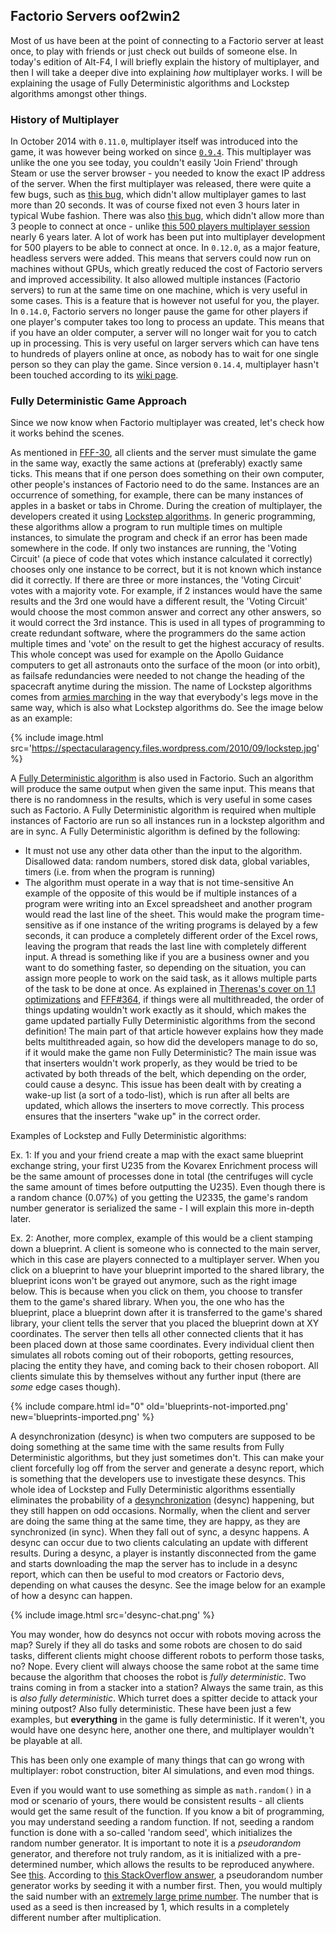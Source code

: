 ## Factorio Servers <author>oof2win2</author>

Most of us have been at the point of connecting to a Factorio server at least once, to play with friends or just check out builds of someone else. In today's edition of Alt-F4, I will briefly explain the history of multiplayer, and then I will take a deeper dive into explaining *how* multiplayer works. I will be explaining the usage of Fully Deterministic algorithms and Lockstep algorithms amongst other things.

### History of Multiplayer

In October 2014 with `0.11.0`, multiplayer itself was introduced into the game, it was however being worked on since [`0.9.4`](https://www.factorio.com/blog/post/fff-26). This multiplayer was unlike the one you see today, you couldn't easily 'Join Friend' through Steam or use the server browser - you needed to know the exact IP address of the server. When the first multiplayer was released, there were quite a few bugs, such as [this bug](https://forums.factorio.com/viewtopic.php?t=6285), which didn't allow multiplayer games to last more than 20 seconds. It was of course fixed not even 3 hours later in typical Wube fashion. There was also [this bug](https://forums.factorio.com/viewtopic.php?t=6414), which didn't allow more than 3 people to connect at once - unlike [this 500 players multiplayer session](https://www.factorio.com/blog/post/fff-332) nearly 6 years later. A lot of work has been put into multiplayer development for 500 players to be able to connect at once.
In `0.12.0`, as a major feature, headless servers were added. This means that servers could now run on machines without GPUs, which greatly reduced the cost of Factorio servers and improved accessibility. It also allowed multiple instances (Factorio servers) to run at the same time on one machine, which is very useful in some cases. This is a feature that is however not useful for you, the player.
In `0.14.0`, Factorio servers no longer pause the game for other players if one player's computer takes too long to process an update. This means that if you have an older computer, a server will no longer wait for you to catch up in processing. This is very useful on larger servers which can have tens to hundreds of players online at once, as nobody has to wait for one single person so they can play the game.
Since version `0.14.4`, multiplayer hasn't been touched according to its [wiki page](https://wiki.factorio.com/multiplayer#History).

### Fully Deterministic Game Approach

Since we now know when Factorio multiplayer was created, let's check how it works behind the scenes.

As mentioned in [FFF-30](https://www.factorio.com/blog/post/fff-30), all clients and the server must simulate the game in the same way, exactly the same actions at (preferably) exactly same ticks. This means that if one person does something on their own computer, other people's instances of Factorio need to do the same. Instances are an occurrence of something, for example, there can be many instances of apples in a basket or tabs in Chrome. During the creation of multiplayer, the developers created it using [Lockstep algorithms](https://en.wikipedia.org/wiki/Lockstep_(computing)). In generic programming, these algorithms allow a program to run multiple times on multiple instances, to simulate the program and check if an error has been made somewhere in the code. If only two instances are running, the 'Voting Circuit' (a piece of code that votes which instance calculated it correctly) chooses only one instance to be correct, but it is not known which instance did it correctly. If there are three or more instances, the 'Voting Circuit' votes with a majority vote. For example, if 2 instances would have the same results and the 3rd one would have a different result, the 'Voting Circuit' would choose the most common answer and correct any other answers, so it would correct the 3rd instance. This is used in all types of programming to create redundant software, where the programmers do the same action multiple times and 'vote' on the result to get the highest accuracy of results. This whole concept was used for example on the Apollo Guidance computers to get all astronauts onto the surface of the moon (or into orbit), as failsafe redundancies were needed to not change the heading of the spacecraft anytime during the mission. The name of Lockstep algorithms comes from [armies marching](https://en.wikipedia.org/wiki/Lockstep) in the way that everybody's legs move in the same way, which is also what Lockstep algorithms do. See the image below as an example:

{% include image.html src='https://spectacularagency.files.wordpress.com/2010/09/lockstep.jpg' %}

A [Fully Deterministic algorithm](https://en.wikipedia.org/wiki/Deterministic_algorithm) is also used in Factorio. Such an algorithm will produce the same output when given the same input. This means that there is no randomness in the results, which is very useful in some cases such as Factorio. A Fully Deterministic algorithm is required when multiple instances of Factorio are run so all instances run in a lockstep algorithm and are in sync. A Fully Deterministic algorithm is defined by the following:
- It must not use any other data other than the input to the algorithm. Disallowed data: random numbers, stored disk data, global variables, timers (i.e. from when the program is running)
- The algorithm must operate in a way that is not time-sensitive
An example of the opposite of this would be if multiple instances of a program were writing into an Excel spreadsheet and another program would read the last line of the sheet. This would make the program time-sensitive as if one instance of the writing programs is delayed by a few seconds, it can produce a completely different order of the Excel rows, leaving the program that reads the last line with completely different input.
A thread is something like if you are a business owner and you want to do something faster, so depending on the situation, you can assign more people to work on the said task, as it allows multiple parts of the task to be done at once. As explained in [Therenas's cover on 1.1 optimizations](https://alt-f4.blog/ALTF4-15/#how-does-this-optimization-work-on-a-technical-level) and [FFF#364](https://www.factorio.com/blog/post/fff-364), if things were all multithreaded, the order of things updating wouldn't work exactly as it should, which makes the game updated partially Fully Deterministic algorithms from the second definition! The main part of that article however explains how they made belts multithreaded again, so how did the developers manage to do so, if it would make the game non Fully Deterministic? The main issue was that inserters wouldn't work properly, as they would be tried to be activated by both threads of the belt, which depending on the order, could cause a desync. This issue has been dealt with by creating a wake-up list (a sort of a todo-list), which is run after all belts are updated, which allows the inserters to move correctly. This process ensures that the inserters "wake up" in the correct order.

Examples of Lockstep and Fully Deterministic algorithms:

Ex. 1: If you and your friend create a map with the exact same blueprint exchange string, your first U235 from the Kovarex Enrichment process will be the same amount of processes done in total (the centrifuges will cycle the same amount of times before outputting the U235). Even though there is a random chance (0.07%) of you getting the U2335, the game's random number generator is serialized the same - I will explain this more in-depth later.

Ex. 2: Another, more complex, example of this would be a client stamping down a blueprint. A client is someone who is connected to the main server, which in this case are players connected to a multiplayer server. When you click on a blueprint to have your blueprint imported to the shared library, the blueprint icons won't be grayed out anymore, such as the right image below. This is because when you click on them, you choose to transfer them to the game's shared library. When you, the one who has the blueprint, place a blueprint down after it is transferred to the game's shared library, your client tells the server that you placed the blueprint down at XY coordinates. The server then tells all other connected clients that it has been placed down at those same coordinates. Every individual client then simulates all robots coming out of their roboports, getting resources, placing the entity they have, and coming back to their chosen roboport. All clients simulate this by themselves without any further input (there are *some* edge cases though).

{% include compare.html id="0" old='blueprints-not-imported.png' new='blueprints-imported.png' %}

A desynchronization (desync) is when two computers are supposed to be doing something at the same time with the same results from Fully Deterministic algorithms, but they just sometimes don't. This can make your client forcefully log off from the server and generate a desync report, which is something that the developers use to investigate these desyncs. This whole idea of Lockstep and Fully Deterministic algorithms essentially eliminates the probability of a [desynchronization](https://wiki.factorio.com/Desynchronization) (desync) happening, but they still happen on odd occasions. Normally, when the client and server are doing the same thing at the same time, they are happy, as they are synchronized (in sync). When they fall out of sync, a desync happens. A desync can occur due to two clients calculating an update with different results. During a desync, a player is instantly disconnected from the game and starts downloading the map the server has to include in a desync report, which can then be useful to mod creators or Factorio devs, depending on what causes the desync. See the image below for an example of how a desync can happen.

{% include image.html src='desync-chat.png' %}

You may wonder, how do desyncs not occur with robots moving across the map? Surely if they all do tasks and some robots are chosen to do said tasks, different clients might choose different robots to perform those tasks, no? Nope. Every client will always choose the same robot at the same time because the algorithm that chooses the robot is *fully deterministic*. Two trains coming in from a stacker into a station? Always the same train, as this is *also fully deterministic*. Which turret does a spitter decide to attack your mining outpost? Also fully deterministic. These have been just a few examples, but **everything** in the game is fully deterministic. If it weren't, you would have one desync here, another one there, and multiplayer wouldn't be playable at all.

This has been only one example of many things that can go wrong with multiplayer: robot construction, biter AI simulations, and even mod things.

Even if you would want to use something as simple as `math.random()` in a mod or scenario of yours, there would be consistent results - all clients would get the same result of the function. If you know a bit of programming, you may understand seeding a random function. If not, seeding a random function is done with a so-called 'random seed', which initializes the random number generator. It is important to note it is a *pseudorandom* generator, and therefore not truly random, as it is initialized with a pre-determined number, which allows the results to be reproduced anywhere. See [this](https://en.wikipedia.org/wiki/Random_seed). According to [this StackOverflow answer](https://softwareengineering.stackexchange.com/a/298616), a pseudorandom number generator works by seeding it with a number first. Then, you would multiply the said number with an [extremely large prime number](https://primes.utm.edu/primes/search.php?Number=100). The number that is used as a seed is then increased by 1, which results in a completely different number after multiplication.